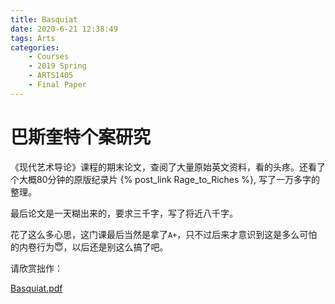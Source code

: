 ```yaml
---
title: Basquiat
date: 2020-6-21 12:38:49
tags: Arts
categories:
    - Courses
    - 2019 Spring 
    - ARTS1405
    - Final Paper
---
```


# 巴斯奎特个案研究

《现代艺术导论》课程的期末论文，查阅了大量原始英文资料，看的头疼。还看了个大概80分钟的原版纪录片 {% post_link Rage_to_Riches %}, 写了一万多字的整理。

最后论文是一天糊出来的，要求三千字，写了将近八千字。

花了这么多心思，这门课最后当然是拿了`A+`，只不过后来才意识到这是多么可怕的内卷行为😇，以后还是别这么搞了吧。

请欣赏拙作：
<!-- （网页版只能用电脑看，移动端请下载） -->

<!-- {% pdf ./Basquiat.pdf %} -->

[Basquiat.pdf](https://github.com/NaiveD/NaiveD.github.io/raw/code/source/_posts/Basquiat/Basquiat.pdf)

<!-- <object data="./Basquiat.pdf" type="application/pdf" width="100%" height="677px"> -->